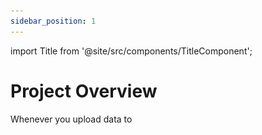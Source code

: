 ```yaml
---
sidebar_position: 1
---
```


import Title from '@site/src/components/TitleComponent';

# Project Overview

Whenever you upload data to <Title/>, it will be associated with a project. A project consists of one or more camera deployments that share a specific objective and methodology. In Wild Eyes, the project dashboard allows you to manage, edit, and review metadata related to deployments, and images. 


## Navigating the project dashboard
**Summary** tab: The project summary tab displays an overview of the data within that project. <br/>
**Details** tab:  This is where you can set and edit project details including the objectives, start and end date. This is also where you can add and edit Subprojects, Locations and Camera Checks information (required fields). <br />
**Upload** tab: In this tab, you can upload images belonging to the project. Images are uploaded per camera checks. <br/>
**Identify** tab: Images upload to the project will appear in this tab. These images can be filterd by location, camera checks, species and subprojects. <br/>
**Catalogued** tab: All data that has been reviewed by a user will be stored in this section. <br />
**Users** tab: This button will open a screen where you can add users to your project. <br/>


## Edit a project

**To edit your project details:** <br/>
**1.** Navigate to your project dashboard, and click on the "Details" tab. <br/>
**2.** Select the "Edit Project" tab.

![](../getting-started-images/projects/edit-project.png)

***3.*** Once your edits have been made, click on Save Changes to save your edits.

<!-- Picture Here -->
![](../getting-started-images/projects/edit-project-details.png)


## Create camera checks
You can create new camera checks at any time in the details tab (make sure you are in the project dashboard):
1. Click on the *Details* tab
2. Click on the *Camera Checks* tab that appears on the right side of the screen.
3. Click on the "New camera checks" button or the insert button.

***Note***: *to edit, click the edit icon under the Actions column and next to the record you want to change.*

## Join an existing project
You must be invited by a Project Admin or Editor to join an existing project.

## Invite someone to join your Project
When you're on the project dashboard, you can add users by clicking the Users tab on the left side of the screen. This will display a "Project Users" page where you can add users by entering their email addresses. You can assign one of five roles at the project level: Admin, Editor, Contributor, Tagger, or Viewer. There is no limit to the number of users you can add to your project. Users must be signed in before they can be added.

## Remove a team member from a project
You can revoke any user's access to a project by clicking User tab and selecting “Revoke” next to user's role. When someone is revoked from a project all of the data uploaded by that user will remain in the project. You can unrevoke any user's access to a project at any time.